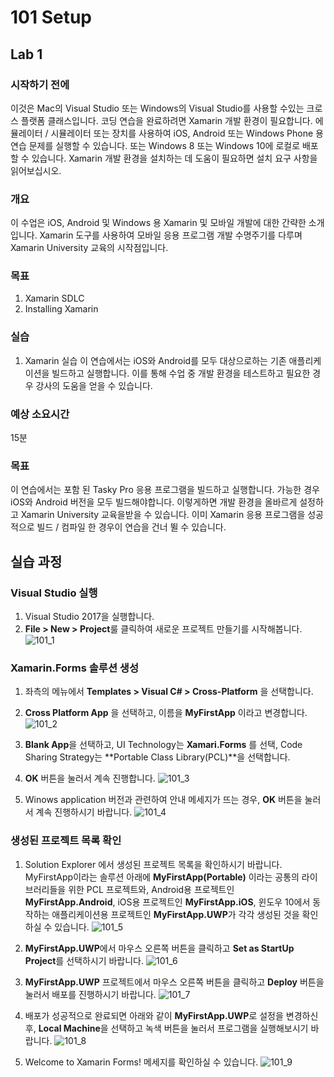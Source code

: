# 101 Setup
## Lab 1
### 시작하기 전에
이것은 Mac의 Visual Studio 또는 Windows의 Visual Studio를 사용할 수있는 크로스 플랫폼 클래스입니다. 코딩 연습을 완료하려면 Xamarin 개발 환경이 필요합니다. 에뮬레이터 / 시뮬레이터 또는 장치를 사용하여 iOS, Android 또는 Windows Phone 용 연습 문제를 실행할 수 있습니다. 또는 Windows 8 또는 Windows 10에 로컬로 배포 할 수 있습니다. Xamarin 개발 환경을 설치하는 데 도움이 필요하면 설치 요구 사항을 읽어보십시오.

### 개요
이 수업은 iOS, Android 및 Windows 용 Xamarin 및 모바일 개발에 대한 간략한 소개입니다. Xamarin 도구를 사용하여 모바일 응용 프로그램 개발 수명주기를 다루며 Xamarin University 교육의 시작점입니다.

### 목표
1. Xamarin SDLC
2. Installing Xamarin

### 실습 
1. Xamarin 실습
이 연습에서는 iOS와 Android를 모두 대상으로하는 기존 애플리케이션을 빌드하고 실행합니다. 이를 통해 수업 중 개발 환경을 테스트하고 필요한 경우 강사의 도움을 얻을 수 있습니다.

### 예상 소요시간
15분

### 목표
이 연습에서는 포함 된 Tasky Pro 응용 프로그램을 빌드하고 실행합니다. 가능한 경우 iOS와 Android 버전을 모두 빌드해야합니다. 이렇게하면 개발 환경을 올바르게 설정하고 Xamarin University 교육을받을 수 있습니다. 이미 Xamarin 응용 프로그램을 성공적으로 빌드 / 컴파일 한 경우이 연습을 건너 뛸 수 있습니다.

## 실습 과정
### Visual Studio 실행
1. Visual Studio 2017을 실행합니다. 
2. **File > New > Project**룰 클릭하여 새로운 프로젝트 만들기를 시작해봅니다.
![101_1](./101_1.png)

### Xamarin.Forms 솔루션 생성 
1. 좌측의 메뉴에서 **Templates > Visual C# > Cross-Platform** 을 선택합니다.
2. **Cross Platform App** 을 선택하고, 이름을 **MyFirstApp** 이라고 변경합니다.
![101_2](./101_2.PNG)

3. **Blank App**을 선택하고, UI Technology는 **Xamari.Forms** 를 선택, Code Sharing Strategy는 **Portable Class Library(PCL)**을 선택합니다.
4. **OK** 버튼을 눌러서 계속 진행합니다.
![101_3](./101_3.PNG)

5. Winows application 버전과 관련하여 안내 메세지가 뜨는 경우, **OK** 버튼을 눌러서 계속 진행하시기 바랍니다.
![101_4](./101_4.PNG)

### 생성된 프로젝트 목록 확인
1. Solution Explorer 에서 생성된 프로젝트 목록을 확인하시기 바랍니다. 
MyFirstApp이라는 솔루션 아래에 **MyFirstApp(Portable)** 이라는 공통의 라이브러리들을 위한 PCL 프로젝트와, Android용 프로젝트인 **MyFirstApp.Android**, iOS용 프로젝트인 **MyFirstApp.iOS**, 윈도우 10에서 동작하는 애플리케이션용 프로젝트인 **MyFirstApp.UWP**가 각각 생성된 것을 확인하실 수 있습니다. 
![101_5](./101_5.PNG)

2. **MyFirstApp.UWP**에서 마우스 오른쪽 버튼을 클릭하고 **Set as StartUp Project**를 선택하시기 바랍니다. 
![101_6](./101_6.PNG)

3. **MyFirstApp.UWP** 프로젝트에서 마우스 오른쪽 버튼을 클릭하고 **Deploy** 버튼을 눌러서 배포를 진행하시기 바랍니다. 
![101_7](./101_7.PNG)

4. 배포가 성공적으로 완료되면 아래와 같이 **MyFirstApp.UWP**로 설정을 변경하신 후, **Local Machine**을 선택하고 녹색 버튼을 눌러서 프로그램을 실행해보시기 바랍니다.
![101_8](./101_8.PNG)

5. Welcome to Xamarin Forms! 메세지를 확인하실 수 있습니다. 
![101_9](./101_9.PNG)










